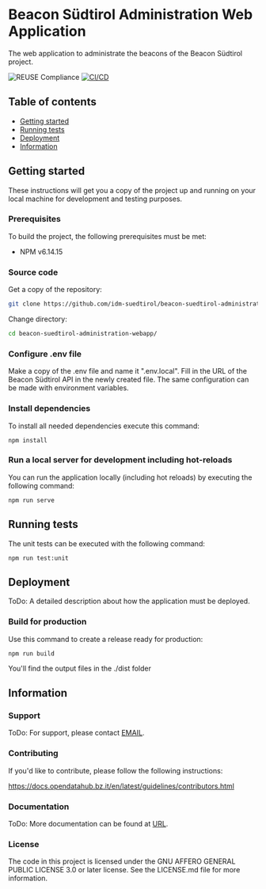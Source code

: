 <!--
SPDX-FileCopyrightText: NOI Techpark <digital@noi.bz.it>

SPDX-License-Identifier: CC0-1.0
-->

# Beacon Südtirol Administration Web Application
The web application to administrate the beacons of the Beacon Südtirol project.

![REUSE Compliance](https://github.com/noi-techpark/it.bz.beacon.admin/actions/workflows/reuse.yml/badge.svg)
[![CI/CD](https://github.com/noi-techpark/it.bz.beacon.admin/actions/workflows/main.yml/badge.svg)](https://github.com/noi-techpark/it.bz.beacon.admin/actions/workflows/main.yml)

## Table of contents

- [Getting started](#getting-started)
- [Running tests](#running-tests)
- [Deployment](#deployment)
- [Information](#information)

## Getting started

These instructions will get you a copy of the project up and running
on your local machine for development and testing purposes.

### Prerequisites

To build the project, the following prerequisites must be met:

- NPM v6.14.15

### Source code

Get a copy of the repository:

```bash
git clone https://github.com/idm-suedtirol/beacon-suedtirol-administration-webapp.git
```

Change directory:

```bash
cd beacon-suedtirol-administration-webapp/
```

### Configure .env file
Make a copy of the .env file and name it ".env.local".
Fill in the URL of the Beacon Südtirol API in the newly created file.
The same configuration can be made with environment variables.

### Install dependencies
To install all needed dependencies execute this command:
```
npm install
```

### Run a local server for development including hot-reloads
You can run the application locally (including hot reloads) by executing the following command:
```
npm run serve
```

## Running tests

The unit tests can be executed with the following command:

```
npm run test:unit
```

## Deployment

ToDo: A detailed description about how the application must be deployed.

### Build for production
Use this command to create a release ready for production:
```
npm run build
```
 You'll find the output files in the ./dist folder

## Information

### Support

ToDo: For support, please contact [EMAIL](mailto:EMAIL).

### Contributing

If you'd like to contribute, please follow the following instructions:

https://docs.opendatahub.bz.it/en/latest/guidelines/contributors.html

### Documentation

ToDo: More documentation can be found at [URL](URL).

### License

The code in this project is licensed under the GNU AFFERO GENERAL PUBLIC LICENSE 3.0 or later license. See the LICENSE.md file for more information.

